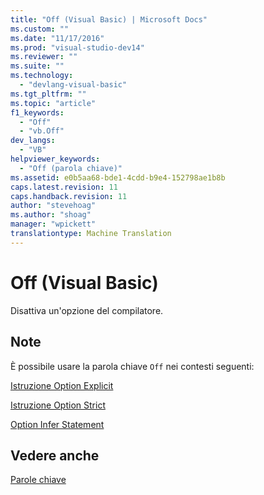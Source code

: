 ```yaml
---
title: "Off (Visual Basic) | Microsoft Docs"
ms.custom: ""
ms.date: "11/17/2016"
ms.prod: "visual-studio-dev14"
ms.reviewer: ""
ms.suite: ""
ms.technology: 
  - "devlang-visual-basic"
ms.tgt_pltfrm: ""
ms.topic: "article"
f1_keywords: 
  - "Off"
  - "vb.Off"
dev_langs: 
  - "VB"
helpviewer_keywords: 
  - "Off (parola chiave)"
ms.assetid: e0b5aa68-bde1-4cdd-b9e4-152798ae1b8b
caps.latest.revision: 11
caps.handback.revision: 11
author: "stevehoag"
ms.author: "shoag"
manager: "wpickett"
translationtype: Machine Translation
---
```

# Off (Visual Basic)
Disattiva un'opzione del compilatore.  
  
## Note  
 È possibile usare la parola chiave `Off` nei contesti seguenti:  
  
 [Istruzione Option Explicit](../../visual-basic/language-reference/statements/option-explicit-statement.md)  
  
 [Istruzione Option Strict](../../visual-basic/language-reference/statements/option-strict-statement.md)  
  
 [Option Infer Statement](../../visual-basic/language-reference/statements/option-infer-statement.md)  
  
## Vedere anche  
 [Parole chiave](../../visual-basic/language-reference/keywords/index.md)